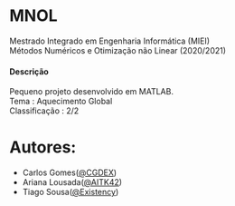 # MNOL
Mestrado Integrado em Engenharia Informática (MIEI) </br>
Métodos Numéricos e Otimização não Linear (2020/2021) </br>

#### Descrição
Pequeno projeto desenvolvido em MATLAB. </br>
Tema : Aquecimento Global </br>
Classificação : 2/2


# Autores:
* Carlos Gomes([@CGDEX](https://github.com/CGDEX))
* Ariana Lousada([@AITK42](https://github.com/AITK42))
* Tiago Sousa([@Existency](https://github.com/Existency))
